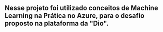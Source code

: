 ## Nesse projeto foi utilizado conceitos de Machine Learning na Prática no Azure, para o desafio proposto na plataforma da "Dio".
